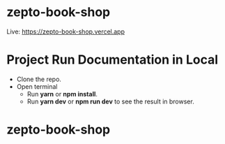 # zepto-book-shop
Live: https://zepto-book-shop.vercel.app

# Project Run Documentation in Local
-   Clone the repo.
-   Open terminal
    -   Run **yarn** or **npm install**.
    -   Run **yarn dev** or **npm run dev** to see the result in browser.
    
# zepto-book-shop
